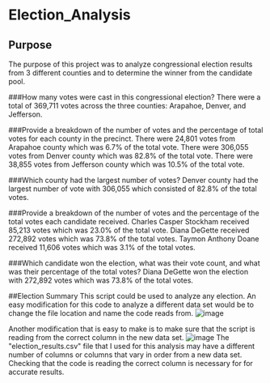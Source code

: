 # Election_Analysis

## Purpose
The purpose of this project was to analyze congressional election results from 3 different counties and to determine the winner from the candidate pool.

###How many votes were cast in this congressional election?
There were a total of 369,711 votes across the three counties: Arapahoe, Denver, and Jefferson.

###Provide a breakdown of the number of votes and the percentage of total votes for each county in the precinct.
There were 24,801 votes from Arapahoe county which was 6.7% of the total vote.
There were 306,055 votes from Denver county which was 82.8% of the total vote.
There were 38,855 votes from Jefferson county which was 10.5% of the total vote.

###Which county had the largest number of votes?
Denver county had the largest number of vote with 306,055 which consisted of 82.8% of the total votes.

###Provide a breakdown of the number of votes and the percentage of the total votes each candidate received.
Charles Casper Stockham received 85,213 votes which was 23.0% of the total vote.
Diana DeGette received 272,892 votes which was 73.8% of the total votes.
Taymon Anthony Doane received 11,606 votes which was 3.1% of the total votes.

###Which candidate won the election, what was their vote count, and what was their percentage of the total votes?
Diana DeGette won the election with 272,892 votes which was 73.8% of the total votes.

##Election Summary
This script could be used to analyze any election.
An easy modification for this code to analyze a different data set would be to change the file location and name the code reads from.
![image](https://user-images.githubusercontent.com/96644316/161398285-6f5fd959-6c46-4273-b035-086fd5e3986c.png)

Another modification that is easy to make is to make sure that the script is reading from the correct column in the new data set.
![image](https://user-images.githubusercontent.com/96644316/161398425-f8eb200d-06b4-4d51-a085-33155e4bc423.png)
The "election_results.csv" file that I used for this analysis may have a different number of columns or columns that vary in order from a new data set. Checking that the code is reading the correct column is necessary for for accurate results.
